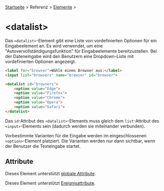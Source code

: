 [Startseite](../../../../) > Referenz > [Elemente](../Elemente_Alphabetisch.md) >

# \<datalist>

Das `<datalist>`-Element gibt eine Liste von vordefinierten Optionen für ein Eingabeelement an. Es wird verwendet, um eine "Autovervollständigungsfunktion" für Eingabeelemente bereitzustellen. Bei der Dateneingabe wird den Benutzern eine Dropdown-Liste mit vordefinierten Optionen angezeigt.

```html
<label for="browser">Wähle einen Browser aus:</label>
<input list="browsers" name="browser" id="browser">

<datalist id="browsers">
    <option value="Edge">
    <option value="Firefox">
    <option value="Chrome">
    <option value="Opera">
    <option value="Safari">
</datalist>
```

Das `id`-Attribut des `<datalist>`-Elements muss gleich dem `list`-Attribut des `<input>`-Elements sein (dadurch werden sie miteinander verbunden).

Vorbestimmte Varianten für die Eingabe werden im eingeschlossenen `<option>`-Element platziert. Die Varianten werden nur dann sichtbar, wenn der Benutzer die Texteingabe startet.

## Attribute

Dieses Element unterstützt [globale Attribute](../Globale_Attribute.md).

Dieses Element unterstützt [Ereignisattribute](../Ereignisattribute.md).
